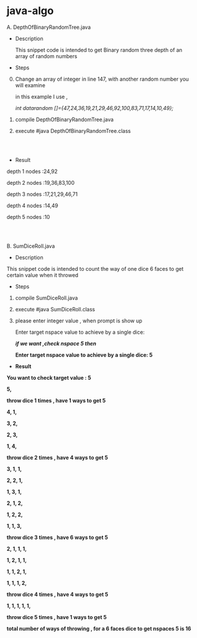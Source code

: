 # java-algo


A. DepthOfBinaryRandomTree.java

* Description

   This snippet code is intended to get Binary random three depth of an array of random numbers 

* Steps 

0. Change an array of integer in line 147, with another random number you will examine 

   in this example I use ,
   <br/>
   
   <i> int datarandom []={47,24,36,19,21,29,46,92,100,83,71,17,14,10,49};</i>

1. compile DepthOfBinaryRandomTree.java 
2. execute #java DepthOfBinaryRandomTree.class



<br />
<br />

* Result

depth 1 nodes :24,92 

depth 2 nodes :19,36,83,100

depth 3 nodes :17,21,29,46,71

depth 4 nodes :14,49

depth 5 nodes :10






<br />
<br />

B. SumDiceRoll.java 
* Description

This snippet code is intended to count the way of one dice 6 faces to get certain value  when it throwed

* Steps 

1. compile SumDiceRoll.java 
2. execute #java SumDiceRoll.class

3. please enter integer value , when prompt is show up

   Enter target nspace value to achieve by a single dice: 
   <b/>
   
   <i>if we want ,check nspace 5 then </i>
   
   <b/>
   
   Enter target nspace value to achieve by a single dice: 5


* Result



You want to check target value : 5

5, 

throw dice 1 times , have 1 ways to get 5

4, 1,

3, 2,

2, 3,

1, 4,


throw dice 2 times , have 4 ways to get 5

3, 1, 1,

2, 2, 1,

1, 3, 1,

2, 1, 2,

1, 2, 2,

1, 1, 3, 

throw dice 3 times , have 6 ways to get 5

2, 1, 1, 1,

1, 2, 1, 1,

1, 1, 2, 1,

1, 1, 1, 2,


throw dice 4 times , have 4 ways to get 5

1, 1, 1, 1, 1, 

throw dice 5 times , have 1 ways to get 5


total number of ways of throwing  , for a 6 faces dice to get nspaces 5 is 16
